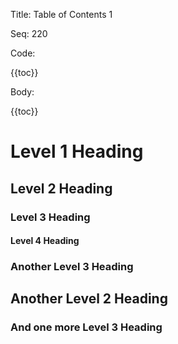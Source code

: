 Title:  Table of Contents 1

Seq:    220

Code: 

{{toc}}

Body: 

{{toc}}

Level 1 Heading
============

## Level 2 Heading

### Level 3 Heading

#### Level 4 Heading

### Another Level 3 Heading

## Another Level 2 Heading

### And one more Level 3 Heading
